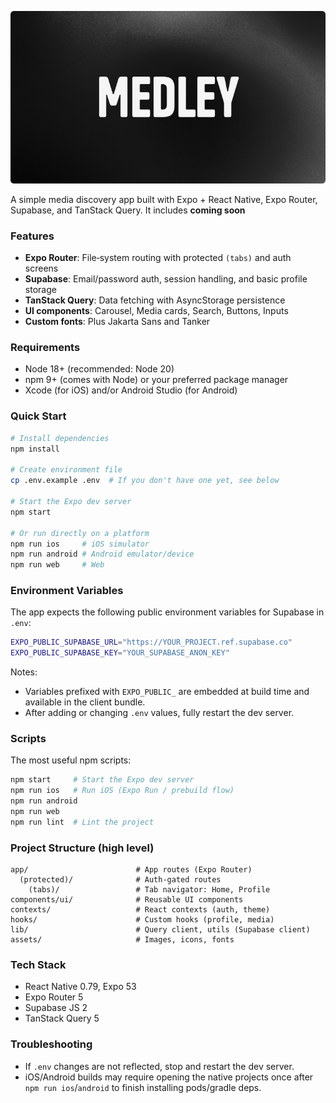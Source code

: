 ![Medley](assets/images/medley-readme-review.png)

A simple media discovery app built with Expo + React Native, Expo Router, Supabase, and TanStack Query. It includes **coming soon**

### Features

- **Expo Router**: File‑system routing with protected `(tabs)` and auth screens
- **Supabase**: Email/password auth, session handling, and basic profile storage
- **TanStack Query**: Data fetching with AsyncStorage persistence
- **UI components**: Carousel, Media cards, Search, Buttons, Inputs
- **Custom fonts**: Plus Jakarta Sans and Tanker

### Requirements

- Node 18+ (recommended: Node 20)
- npm 9+ (comes with Node) or your preferred package manager
- Xcode (for iOS) and/or Android Studio (for Android)

### Quick Start

```bash
# Install dependencies
npm install

# Create environment file
cp .env.example .env  # If you don't have one yet, see below

# Start the Expo dev server
npm start

# Or run directly on a platform
npm run ios     # iOS simulator
npm run android # Android emulator/device
npm run web     # Web
```

### Environment Variables

The app expects the following public environment variables for Supabase in `.env`:

```bash
EXPO_PUBLIC_SUPABASE_URL="https://YOUR_PROJECT.ref.supabase.co"
EXPO_PUBLIC_SUPABASE_KEY="YOUR_SUPABASE_ANON_KEY"
```

Notes:

- Variables prefixed with `EXPO_PUBLIC_` are embedded at build time and available in the client bundle.
- After adding or changing `.env` values, fully restart the dev server.

### Scripts

The most useful npm scripts:

```bash
npm start     # Start the Expo dev server
npm run ios   # Run iOS (Expo Run / prebuild flow)
npm run android
npm run web
npm run lint  # Lint the project
```

### Project Structure (high level)

```
app/                        # App routes (Expo Router)
  (protected)/              # Auth‑gated routes
    (tabs)/                 # Tab navigator: Home, Profile
components/ui/              # Reusable UI components
contexts/                   # React contexts (auth, theme)
hooks/                      # Custom hooks (profile, media)
lib/                        # Query client, utils (Supabase client)
assets/                     # Images, icons, fonts
```

### Tech Stack

- React Native 0.79, Expo 53
- Expo Router 5
- Supabase JS 2
- TanStack Query 5

### Troubleshooting

- If `.env` changes are not reflected, stop and restart the dev server.
- iOS/Android builds may require opening the native projects once after `npm run ios`/`android` to finish installing pods/gradle deps.

